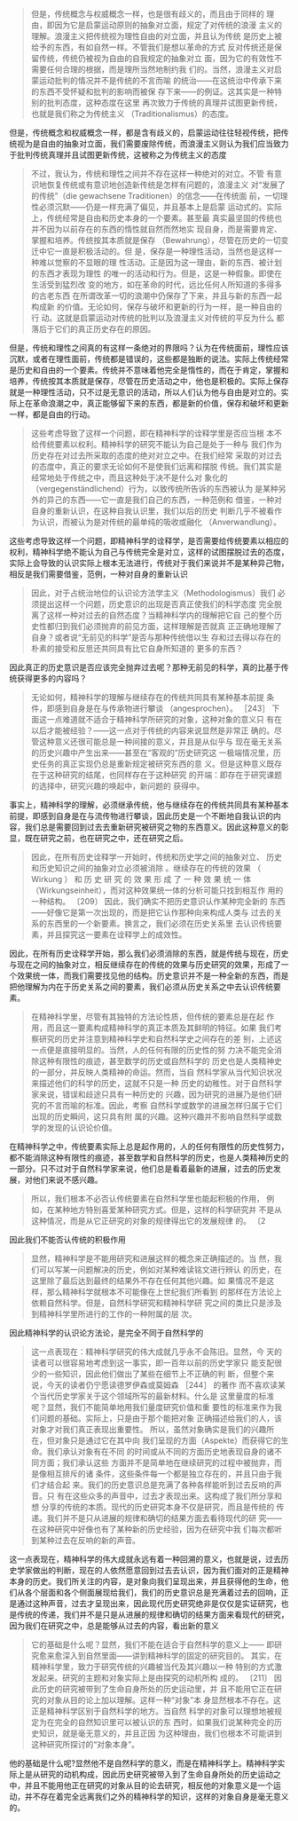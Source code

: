 <blockquote data-pid="Cbsvytni">但是，传统概念与权威概念一样，也是很有歧义的，而且由于同样的 理由，即因为它是启蒙运动原则的抽象对立面，规定了对传统的浪漫 主义的理解。浪漫主义把传统视为理性自由的对立面，并且认为传统 是历史上被给予的东西，有如自然一样。不管我们是想以革命的方式 反对传统还是保留传统，传统仍被视为自由的自我规定的抽象对立 面，因为它的有效性不需要任何合理的根据，而是理所当然地制约我 们的。当然，浪漫主义对启蒙运动批判的情况并不是传统的不言而喻 的统治——在这统治中传承下来的东西不受怀疑和批判的影响而被保 存下来——的例证。这其实是一种特别的批判态度，这种态度在这里 再次致力于传统的真理并试图更新传统，也就是我们称之为传统主义 （Traditionalismus）的态度。 </blockquote><p data-pid="H7Z9_-kk">但是，传统概念和权威概念一样，都是含有歧义的，启蒙运动往往轻视传统，把传统视为是自由的抽象对立面，我们需要废除传统，而浪漫主义则认为我们应当致力于批判传统真理并且试图更新传统，这被称之为传统主义的态度</p><blockquote data-pid="vSiYJS5p">不过，我认为，传统和理性之间并不存在这样一种绝对的对立。不管 有意识地恢复传统或有意识地创造新传统是怎样有问题的，浪漫主义 对“发展了的传统”（die gewachsene Traditionen）的信念——在传统面 前，一切理性必须沉默——仍是一样充满了偏见，并且基本上是启蒙 运动式的。实际上，传统经常是自由和历史本身的一个要素。甚至最 真实最坚固的传统也并不因为以前存在的东西的惰性就自然而然地实 现自身，而是需要肯定、掌握和培养。传统按其本质就是保存 （Bewahrung），尽管在历史的一切变迁中它一直是积极活动的。但 是，保存是一种理性活动，当然也是这样一种难以觉察的不显眼的理 性活动。正是因为这一理由，新的东西、被计划的东西才表现为理性 的唯一的活动和行为。但是，这是一种假象。即使在生活受到猛烈改 变的地方，如在革命的时代，远比任何人所知道的多得多的古老东西 在所谓改革一切的浪潮中仍保存了下来，并且与新的东西一起构成新 的价值。无论如何，保存与破坏和更新的行为一样，是一种自由的行 动。这就是启蒙运动对传统的批判以及浪漫主义对传统的平反为什么 都落后于它们的真正历史存在的原因。</blockquote><p data-pid="sT6XOs5f">但是，传统和理性之间真的有这样一条绝对的界限吗？认为在传统面前，理性应该沉默，或者在理性面前，传统都是错误的，这些都是独断的说法。实际上传统经常是历史和自由的一个要素。传统并不意味着他完全是惰性的，而在于肯定，掌握和培养，传统按其本质就是保存，尽管在历史活动之中，他也是积极的。实际上保存就是一种理性活动，只不过是无意识的活动，所以人们认为他与自由是对立的。实际上在革命浪潮之中，真正能够留下来的东西，都是新的价值，保存和破坏和更新一样，都是自由的行动。</p><blockquote data-pid="nCrrbYS6">这些考虑导致了这样一个问题，即在精神科学的诠释学里是否应当根 本不给传统要素以权利。精神科学的研究不能认为自己是处于一种与 我们作为历史存在对过去所采取的态度的绝对对立之中。在我们经常 采取的对过去的态度中，真正的要求无论如何不是使我们远离和摆脱 传统。我们其实是经常地处于传统之中，而且这种处于决不是什么对 象化的（vergegenständlichend）行为，以致传统所告诉的东西被认为 是某种另外的异己的东西——它一直是我们自己的东西，一种范例和 借鉴，一种对自身的重新认识，在这种自我认识里，我们以后的历史 判断几乎不被看作为认识，而被认为是对传统的最单纯的吸收或融化 （Anverwandlung）。 </blockquote><p data-pid="sgRIAKRZ">这些考虑导致这样一个问题，即精神科学的诠释学，是否需要给传统要素以相应的权利，精神科学绝不能认为自己与传统完全是对立，这样的试图摆脱过去的态度，实际上会导致的认识实际上根本无法进行，传统对于我们来说并不是某种异己物，相反是我们需要借鉴，范例，一种对自身的重新认识</p><blockquote data-pid="j6AbWkmx">因此，对于占统治地位的认识论方法学主义（Methodologismus）我们 必须提出这样一个问题，历史意识的出现是否真正使我们的科学态度 完全脱离了这样一种对过去的自然态度？当精神科学内的理解把它自 己的整个历史性都归到我们必须抛弃的前见方面，这样理解是否就真 正正确地理解了自身？或者说“无前见的科学”是否与那种传统借以生 存和过去得以存在的朴素的接受和反思还共同具有比它自身所知道的 更多的东西？ </blockquote><p data-pid="95xd4sFF">因此真正的历史意识是否应该完全抛弃过去呢？那种无前见的科学，真的比基于传统获得更多的内容吗？</p><blockquote data-pid="YT8rmKRT">无论如何，精神科学的理解与继续存在的传统共同具有某种基本前提 条件，即感到自身是在与传承物进行攀谈 （angesprochen）。 ［243］ 下 面这一点难道就不适合于精神科学所研究的对象，这种对象的意义只 有在以后才能被经验？——这一点对于传统的内容来说显然是非常正 确的。尽管这种意义还很可能总是一种间接的意义，并且是从似乎与 现在毫无关系的历史兴趣中产生出来——甚至在“客观的”历史研究这 一极端情况里，历史任务的真正实现仍总是重新规定被研究东西的意 义。但是这种意义既存在于这种研究的结尾，也同样存在于这种研究 的开端：即存在于研究课题的选择中，研究兴趣的唤起中，新问题的 获得中。 </blockquote><p data-pid="31POI2en">事实上，精神科学的理解，必须继承传统，他与继续存在的传统共同具有某种基本前提，即感到自身是在与流传物进行攀谈，因此历史是一个不断地自我认识的内容，我们总是需要回到过去去重新研究被研究之物的东西意义。因此这种意义的彰显，既在研究之前，也在研究之中，还在研究之后。</p><blockquote data-pid="BmHDpsvR">因此，在所有历史诠释学一开始时，传统和历史学之间的抽象对立、 历史和历史知识之间的抽象对立必须被消除 。继续存在的传统的效果 （ Wirkung ） 和 历 史 研 究 的 效 果 形 成 了 一 种 效 果 统 一 体 （Wirkungseinheit），而对这种效果统一体的分析可能只找到相互作 用的一种结构。 〔209〕 因此，我们确实不把历史意识认作某种完全新的 东西——好像它是第一次出现的，而是把它认作那种向来构成人类与 过去的关系的东西里的一个新要素。换言之，我们必须在历史关系里 去认识传统要素，并且探究这一要素在诠释学上的成效性。</blockquote><p data-pid="gSBhbFeu">因此，在所有历史诠释学开始，那么我们必须消除的东西，就是传统与现在，历史与现在之间的抽象对立，相反继续存在的传统的效果与历史研究的效果，形成了一个效果统一体，而我们需要找见他的结构。历史意识并不是一种全新的东西，而是把他理解为内在于历史关系之间的要素，我们必须从历史关系之中去认识传统要素。</p><blockquote data-pid="X03OqGx5">在精神科学里，尽管有其独特的方法论性质，但传统的要素总是在起 作用，而且这一要素构成精神科学的真正本质及其鲜明的特征。如果 我们考察研究的历史并注意到精神科学史和自然科学史之间存在的差 别，上述这一点便是直接明显的。当然，人的任何有限的历史性的努 力决不能完全消除这种有限性的痕迹，甚至数学的历史或自然科学的 历史也是人类精神史的一部分，并反映人类精神的命运。然而，当自 然科学家从当代知识状况来描述他们的科学的历史，这就不只是一种 历史的幼稚性。对于自然科学家来说，错误和歧途只具有一种历史的 兴趣，因为研究的进展乃是他们研究的不言而喻的标准。因此，考察 自然科学或数学的进展怎样归属于它们出现的历史瞬间，这只具有附 属的兴趣。这种兴趣并不影响自然科学或数学的发现的认识论价值。</blockquote><p data-pid="4rMU4Pdm">在精神科学之中，传统要素实际上总是起作用的，人的任何有限性的历史性努力，都不能消除这种有限性的痕迹，甚至数学和自然科学的历史，也是人类精神历史的一部分。只不过对于自然科学家来说，他们总是看着最新的进展，过去的历史发展，对他们来说不感兴趣。</p><blockquote data-pid="sHEuZ_Qt">所以，我们根本不必否认传统要素在自然科学里也能起积极的作用， 例如，在某种地方特别喜爱某种研究方式。但是，这样的科学研究并 不是从这种情况，而是从它正研究的对象的规律得出它的发展规律 的。 〔2</blockquote><p data-pid="KveQr0wv">因此我们不能否认传统的积极作用</p><blockquote data-pid="hszymP9Q">显然，精神科学是不能用研究和进展这样的概念来正确描述的。当 然，我们可以写某一问题解决的历史，例如对某种难读铭文进行辨认 的历史，在这里除了最后达到最终的结果外不存在任何其他兴趣。如 果情况不是这样，那么精神科学就根本不可能像在上世纪我们所看到 的那样在方法论上依赖自然科学。但是，自然科学研究和精神科学研 究之间的类比只是涉及到精神科学里所进行的工作的一种附属的层 次。 </blockquote><p data-pid="oHDNeqpa">因此精神科学的认识论方法论，是完全不同于自然科学的</p><blockquote data-pid="wx674lYj">这一点表现在：精神科学研究的伟大成就几乎永不会陈旧。显然，今 天的读者可以很容易地考虑到这一事实，即一百年以前的历史学家只 能支配很少的一些知识，因此他们做出了某些在细节上不正确的判 断，但整个来说，今天的读者仍宁愿读德罗伊森或莫姆森 ［244］ 的著作 而不喜欢读某个当代历史学家关于这个领域所写的最新材料。什么是 这里量度的标准呢？显然，我们不能简单地用我们量度研究价值和重 要性的标准来作为我们问题的基础。实际上，只是由于那个能把对象 正确描述给我们的人，该对象才对我们真正表现出重要性。 所以，虽然对象确实是我们的兴趣所在，但对象只是通过它在其中向 我们呈现的方面（Aspekte）而获得它的生命。我们承认对象有在不同 的时间或从不同的方面历史地表现自身的诸不同方面；我们承认这些 方面并不是简单地在继续研究的过程中被抛弃，而是像相互排斥的诸 条件，这些条件每一个都是独立存在的，并且只由于我们才结合起 来。我们的历史意识总是充满了各种各样能听到过去反响的声音。只 有在这些众多的声音中，过去才表现出来。这构成了我们所分享和想 分享的传统的本质。现代的历史研究本身不仅是研究，而且是传统的 传递。我们并不是只从进展的规律和确切的结果方面去看待现代的研 究——在这种研究中好像也有了某种新的历史经验，因为在研究中我 们每次都听到某种过去在反响的新的声音。</blockquote><p data-pid="3sGErXoW">这一点表现在，精神科学的伟大成就永远有着一种回溯的意义，也就是说，过去历史学家做出的判断，现在的人依然愿意回到过去去认识，因为我们面对的正是精神本身的历史。我们所关注的内容，是对象向我们呈现出来，并且获得他的生命，他们从各个层面和各个侧面展现给我们，我们的历史意识总是充满着过去的回响，正是通过这种声音，过去才呈现出来，因此现代历史研究绝非是仅仅是实证研究，也是传统的传递，我们并不是只是从进展的规律和确切的结果方面来看现代的研究，因为我们在研究之中，总是能够从过去的内容，看出新的意义</p><blockquote data-pid="wBhin_G1">它的基础是什么呢？显然，我们不能在适合于自然科学的意义上—— 即研究愈来愈深入到自然里面——讲到精神科学的固定的研究目的。 其实，在精神科学里，致力于研究传统的兴趣被当代及其兴趣以一种 特别的方式激发起来。研究的主题和对象实际上是由探究的动机所构 成的。 〔211〕 因此历史的研究被带到了生命自身所处的历史运动里，并 且不能用它正在研究的对象从目的论上加以理解。这样一种“对象”本 身显然根本不存在。这正是精神科学区别于自然科学的地方。当自然 科学的对象可以理想地被规定为在完全的自然知识里可以被认识的东 西时，如果我们说某种完全的历史知识，就是毫无意义的，并且正因 为这种理由，我们也根本不可能讲到这种研究所探讨的“对象本身”。 </blockquote><p data-pid="LHDx35zx">他的基础是什么呢?显然他不是自然科学的意义，而是在精神科学上。精神科学实际上是从研究的动机构成，因此历史研究被带入到了生命自身所处的历史运动之中，并且不能用他正在研究的对象从目的论去研究，相反他的对象意义是一个运动，并不存在着完全远离我们之外的精神科学的知识，这样的对象自身是毫无意义的。</p>